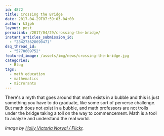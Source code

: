 ```yaml
---
id: 4872
title: Crossing the Bridge
date: 2017-04-29T07:59:03-04:00
author: k3jph
layout: post
permalink: /2017/04/29/crossing-the-bridge/
instant_articles_submission_id:
  - "284273628690471"
dsq_thread_id:
  - "5770609752"
featured_image: /assets/img/news/crossing-the-bridge.jpg
categories:
  - Blog
tags:
  - math education
  - mathematics
  - microrants
---
```

There's a myth that goes around that math exists in a bubble and
this is just something you have to do graduate, like some sort of
perverse challenge.  But math does not exist in a bubble, and math
professors are not trolls under the bridge taking a toll on the way
to commencement.  Math is a tool to analyze and understand the real
world.

_Image by [Holly Victoria Norval /
Flickr](https://www.flickr.com/photos/hollystar47/12287213093)._
